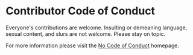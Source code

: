 # Contributor Code of Conduct

Everyone's contributions are welcome. Insulting or demeaning language, sexual content, and slurs are not welcome. Please stay on topic.

For more information please visit the [No Code of Conduct](https://github.com/domgetter/NCoC) homepage.

